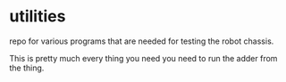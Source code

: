 # utilities
repo for various programs that are needed for testing the robot chassis. 

This is pretty much every thing you need you need to run the adder from the thing.  
